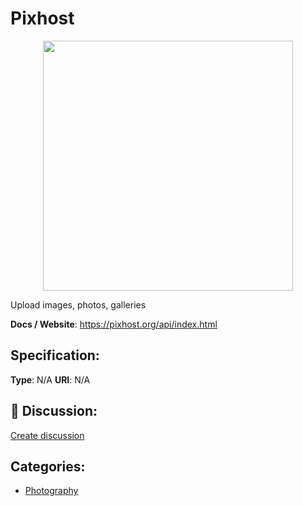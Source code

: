 # Pixhost
<p align="center">
    <img width="400" src="https://raw.githubusercontent.com/apis-list/apis-list/apis/pixhost/logo_256x256.png" />
</p>

Upload images, photos, galleries

**Docs / Website**: https://pixhost.org/api/index.html

## Specification:
**Type**:  N/A 
**URI**:  N/A 

## 💬 Discussion:
[Create discussion](link)

## Categories:
- [Photography](https://github.com/apis-list/apis-list#photography)





